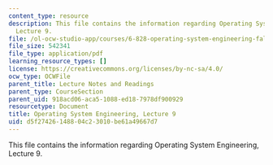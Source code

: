 ```yaml
---
content_type: resource
description: This file contains the information regarding Operating System Engineering,
  Lecture 9.
file: /ol-ocw-studio-app/courses/6-828-operating-system-engineering-fall-2012/d5f27426148804c23010be61a49667d7_MIT6_828F12_lec9_notes.pdf
file_size: 542341
file_type: application/pdf
learning_resource_types: []
license: https://creativecommons.org/licenses/by-nc-sa/4.0/
ocw_type: OCWFile
parent_title: Lecture Notes and Readings
parent_type: CourseSection
parent_uid: 918acd06-aca5-1088-ed18-7978df900929
resourcetype: Document
title: Operating System Engineering, Lecture 9
uid: d5f27426-1488-04c2-3010-be61a49667d7
---
```

This file contains the information regarding Operating System Engineering, Lecture 9.